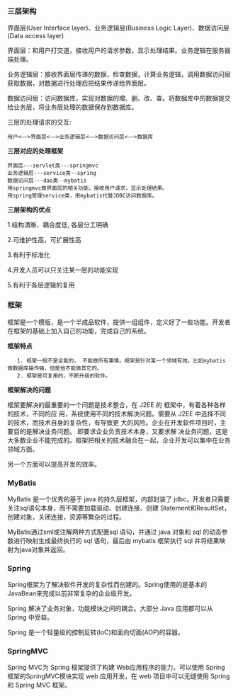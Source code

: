 ### 三层架构

界面层(User Interface layer)、业务逻辑层(Business Logic Layer)、数据访问层(Data access layer)

界面层：和用户打交道，接收用户的请求参数，显示处理结果。业务逻辑在服务器端处理。

业务逻辑层：接收界面层传递的数据，检查数据，计算业务逻辑，调用数据访问层获取数据，对数据进行处理后把结果传递给界面层。

数据访问层：访问数据库，实现对数据的增、删、改、查。将数据库中的数据提交给业务层，将业务层处理的数据保存到数据库。

三层的处理请求的交互:

```
用户<——>界面层<——>业务逻辑层<——>数据访问层<——>数据库
```

**三层对应的处理框架**

```
界面层---servlet类---springmvc
业务逻辑层---service类--spring
数据访问层---dao类--mybatis
用springmvc做界面层的相关功能，接收用户请求，显示处理结果。
用spring管理service类，用mybatis代替JDBC访问数据库。
```

**三层架构的优点**

1.结构清晰、耦合度低, 各层分工明确 

2.可维护性高，可扩展性高

3.有利于标准化

4.开发人员可以只关注某一层的功能实现

5.有利于各层逻辑的复用

### 框架

框架是一个模版，是一个半成品软件，提供一组组件，定义好了一些功能。开发者在框架的基础上加入自己的功能，完成自己的系统。

**框架特点**

       1. 框架一般不是全能的， 不能做所有事情。框架是针对某一个领域有效。比如mybatis做数据库操作强，但是他不能做其它的。
       2. 框架是可复用的，不断升级的软件。

**框架解决的问题**

框架要解决的最重要的一个问题是技术整合，在 J2EE 的 框架中，有着各种各样的技术，不同的应 用，系统使用不同的技术解决问题。需要从 J2EE 中选择不同的技术，而技术自身的复杂性，有导致更 大的风险。企业在开发软件项目时，主要目的是解决业务问题。 即要求企业负责技术本身，又要求解 决业务问题。这是大多数企业不能完成的。框架把相关的技术融合在一起，企业开发可以集中在业务领域方面。

另一个方面可以提高开发的效率。

### MyBatis

MyBatis 是一个优秀的基于 java 的持久层框架，内部封装了 jdbc，开发者只需要关注sql语句本身，而不需要加载驱动、创建连接、创建 Statement和ResultSet，创建对象，关闭连接，资源等繁杂的过程。 

MyBatis通过xml或注解两种方式配置sql 语句，并通过 java 对象和 sql 的动态参数进行映射生成最终执行的 sql 语句，最后由 mybatis 框架执行 sql 并将结果映射为java对象并返回。

### Spring

Spring框架为了解决软件开发的复杂性而创建的。Spring使用的是基本的JavaBean来完成以前非常复杂的企业级开发。

Spring 解决了业务对象，功能模块之间的耦合。大部分 Java 应用都可以从 Spring 中受益。

Spring 是一个轻量级的控制反转(IoC)和面向切面(AOP)的容器。

### SpringMVC

Spring MVC为 Spring 框架提供了构建 Web应用程序的能力。可以使用 Spring 框架的SpringMVC模块实现 web 应用开发，在 web 项目中可以无缝使用 Spring 和 Spring MVC 框架。


